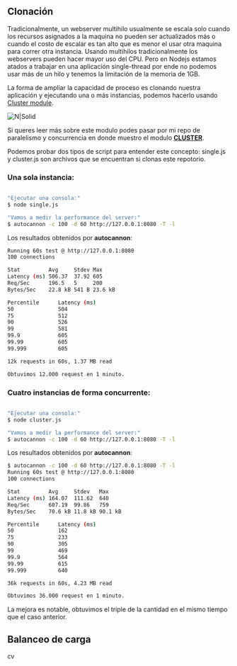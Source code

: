 ## Clonación
Tradicionalmente, un webserver multihilo usualmente se escala solo cuando los recursos asignados a la maquina no pueden ser actualizados más o cuando el costo de escalar es tan alto que es menor
el usar otra maquina para correr otra instancia. Usando multihilos tradicionalmente los webservers pueden hacer mayor uso del CPU. Pero en Nodejs estamos atados a trabajar en una aplicación single-thread por ende
no podemos usar más de un hilo y tenemos la limitación de la memoria de 1GB.

La forma de ampliar la capacidad de proceso es clonando nuestra aplicación y ejecutando una o más instancias, podemos hacerlo usando  [Cluster module].

![N|Solid](http://damiancipolat.com/webFiles/cluster.png)

Si queres leer más sobre este modulo podes pasar por mi repo de paralelismo y concurrencia en donde muestro el modulo **[CLUSTER]**.

[CLUSTER]:https://github.com/damiancipolat/NodeJS-Concurrencia-Paralelismo/tree/master/cluster
[Cluster module]: file:///C:/Users/damian/Desktop/Misc/Node.js%20Design%20Patterns_1.pdf

Podemos probar dos tipos de script para entender este concepto: single.js y cluster.js son archivos que se encuentran si clonas este repotorio.

### Una sola instancia:

```sh

"Ejecutar una consola:"
$ node single.js

"Vamos a medir la performance del server:"
$ autocannon -c 100 -d 60 http://127.0.0.1:8080 -T -l

```
Los resultados obtenidos por **autocannon**:

```sh
Running 60s test @ http://127.0.0.1:8080
100 connections

Stat         Avg     Stdev Max
Latency (ms) 506.37  37.92 605
Req/Sec      196.5   5     200
Bytes/Sec    22.8 kB 541 B 23.6 kB

Percentile      Latency (ms)
50              504
75              512
90              526
99              581
99.9            605
99.99           605
99.999          605

12k requests in 60s, 1.37 MB read

Obtuvimos 12.000 request en 1 minuto.
```

### Cuatro instancias de forma concurrente:

```sh

"Ejecutar una consola:"
$ node cluster.js

"Vamos a medir la performance del server:"
$ autocannon -c 100 -d 60 http://127.0.0.1:8080 -T -l

```
Los resultados obtenidos por **autocannon**:

```sh
$ autocannon -c 100 -d 60 http://127.0.0.1:8080 -T -l
Running 60s test @ http://127.0.0.1:8080
100 connections

Stat         Avg     Stdev   Max
Latency (ms) 164.07  111.62  640
Req/Sec      607.19  99.86   759
Bytes/Sec    70.6 kB 11.8 kB 90.1 kB

Percentile      Latency (ms)
50              162
75              233
90              305
99              469
99.9            564
99.99           615
99.999          640

36k requests in 60s, 4.23 MB read

Obtuvimos 36.000 request en 1 minuto.

```
La mejora es notable, obtuvimos el triple de la cantidad en el mismo tiempo que el caso anterior.


## Balanceo de carga
cv

